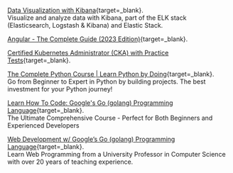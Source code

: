 [Data Visualization with Kibana]( https://www.udemy.com/course/data-visualization-with-kibana/ ){target=_blank}.  
Visualize and analyze data with Kibana, part of the ELK stack (Elasticsearch, Logstash & Kibana) and Elastic Stack.


[Angular - The Complete Guide (2023 Edition)]( https://www.udemy.com/course/the-complete-guide-to-angular-2/){target=_blank}.

[Certified Kubernetes Administrator (CKA) with Practice Tests]( https://www.udemy.com/course/certified-kubernetes-administrator-with-practice-tests/ ){target=_blank}.


[The Complete Python Course | Learn Python by Doing]( https://www.udemy.com/course/the-complete-python-course/ ){target=_blank}.  
Go from Beginner to Expert in Python by building projects. The best investment for your Python journey!


[Learn How To Code: Google's Go (golang) Programming Language]( https://www.udemy.com/course/learn-how-to-code/ ){target=_blank}.  
The Ultimate Comprehensive Course - Perfect for Both Beginners and Experienced Developers

[Web Development w/ Google’s Go (golang) Programming Language]( https://www.udemy.com/course/go-programming-language/ ){target=_blank}.  
Learn Web Programming from a University Professor in Computer Science with over 20 years of teaching experience.


